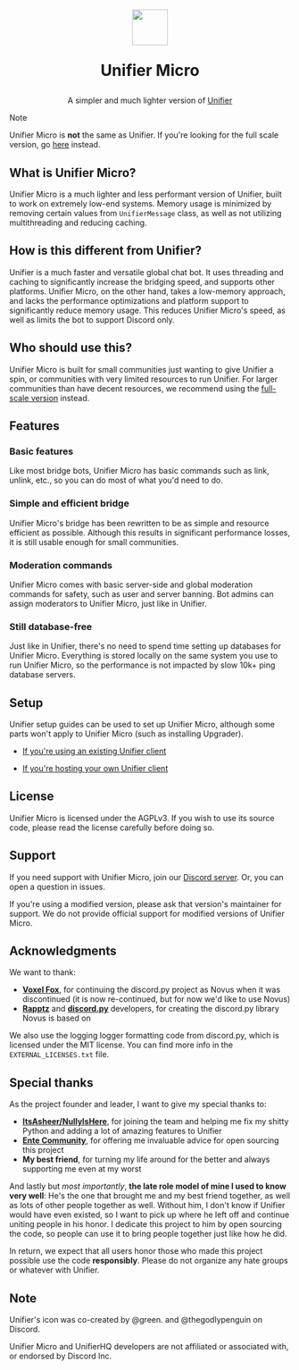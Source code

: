 <h1 align=center>
  <img width=64 src=https://github.com/user-attachments/assets/7b4609ec-476e-44bd-92b9-1d284e1a47e7>
  
  Unifier Micro</h1>

<p align=center>A simpler and much lighter version of <a href="https://github.com/UnifierHQ/unifier">Unifier</a></p>

> [!NOTE]
> Unifier Micro is **not** the same as Unifier. If you're looking for the full scale version, go
> [here](https://github.com/UnifierHQ/unifier) instead.

## What is Unifier Micro?
Unifier Micro is a much lighter and less performant version of Unifier, built to work on extremely low-end systems. 
Memory usage is minimized by removing certain values from `UnifierMessage` class, as well as not utilizing 
multithreading and reducing caching.

## How is this different from Unifier?
Unifier is a much faster and versatile global chat bot. It uses threading and caching to significantly increase the 
bridging speed, and supports other platforms. Unifier Micro, on the other hand, takes a low-memory approach, and lacks 
the performance optimizations and platform support to significantly reduce memory usage. This reduces Unifier Micro's 
speed, as well as limits the bot to support Discord only.

## Who should use this?
Unifier Micro is built for small communities just wanting to give Unifier a spin, or communities with very limited 
resources to run Unifier. For larger communities than have decent resources, we recommend using the [full-scale 
version](https://github.com/UnifierHQ/unifier) instead.

## Features
### Basic features
Like most bridge bots, Unifier Micro has basic commands such as link, unlink, etc., so you can do most of what you'd 
need to do.

### Simple and efficient bridge
Unifier Micro's bridge has been rewritten to be as simple and resource efficient as possible. Although this results 
in significant performance losses, it is still usable enough for small communities.

### Moderation commands
Unifier Micro comes with basic server-side and global moderation commands for safety, such as user and server banning. 
Bot admins can assign moderators to Unifier Micro, just like in Unifier.

### Still database-free
Just like in Unifier, there's no need to spend time setting up databases for Unifier Micro. Everything is stored 
locally on the same system you use to run Unifier Micro, so the performance is not impacted by slow 10k+ ping database 
servers.

## Setup
Unifier setup guides can be used to set up Unifier Micro, although some parts won't apply to Unifier Micro (such as 
installing Upgrader).

- [If you're using an existing Unifier client](https://unifier-wiki.pixels.onl/setup/getting-started)

- [If you're hosting your own Unifier client](https://unifier-wiki.pixels.onl/setup-selfhosted/getting-started)

## License
Unifier Micro is licensed under the AGPLv3. If you wish to use its source code, please read the license carefully before 
doing so.

## Support
If you need support with Unifier Micro, join our [Discord server](https://discord.gg/a4KpNcARzK). Or, you can open a question in 
issues.

If you're using a modified version, please ask that version's maintainer for support. We do not provide official support for 
modified versions of Unifier Micro.

## Acknowledgments
We want to thank:
- [**Voxel Fox**](https://github.com/Voxel-Fox-Ltd), for continuing the discord.py project as Novus when it was discontinued (it
  is now re-continued, but for now we'd like to use Novus)
- [**Rapptz**](https://github.com/Rapptz) and [**discord.py**](https://github.com/Rapptz/discord.py) developers, for creating the
  discord.py library Novus is based on

We also use the logging logger formatting code from discord.py, which is licensed under the MIT license. You can find more info in 
the `EXTERNAL_LICENSES.txt` file.

## Special thanks
As the project founder and leader, I want to give my special thanks to:
- [**ItsAsheer/NullyIsHere**](https://github.com/NullyIsHere), for joining the team and helping me fix my shitty Python and
  adding a lot of amazing features to Unifier
- [**Ente Community**](https://github.com/ente-io), for offering me invaluable advice for open sourcing this project
- **My best friend**, for turning my life around for the better and always supporting me even at my worst

And lastly but *most importantly*, **the late role model of mine I used to know very well**: He's the one that brought me and my 
best friend together, as well as lots of other people together as well. Without him, I don't know if Unifier would have even existed, 
so I want to pick up where he left off and continue uniting people in his honor. I dedicate this project to him by open sourcing the 
code, so people can use it to bring people together just like how he did.

In return, we expect that all users honor those who made this project possible use the code **responsibly**. Please do not organize 
any hate groups or whatever with Unifier.

## Note
Unifier's icon was co-created by @green. and @thegodlypenguin on Discord.

Unifier Micro and UnifierHQ developers are not affiliated or associated with, or endorsed by Discord Inc.
